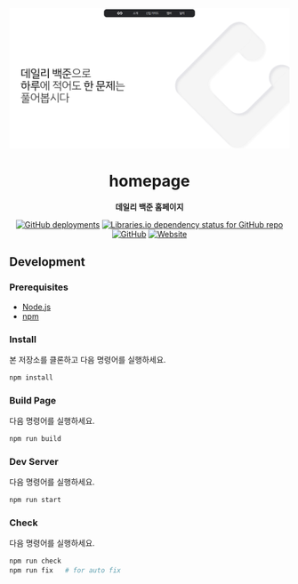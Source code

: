 <div align="center">
  <a href="https://daily-boj.github.io/homepage">
    <img src="docs/banner.png" alt="banner"/>
  </a>
  <h1>homepage</h1>
  <p>
    <strong>데일리 백준 홈페이지</strong>
  </p>

  <p>
    <a href="https://github.com/daily-boj/homepage/deployments/activity_log?environment=github-pages"><img alt="GitHub deployments" src="https://img.shields.io/github/deployments/daily-boj/homepage/github-pages?label=github-pages&logo=github"></a>
    <a href="package.json"><img alt="Libraries.io dependency status for GitHub repo" src="https://img.shields.io/librariesio/github/daily-boj/homepage"></a>
    <a href="LICENSE"><img alt="GitHub" src="https://img.shields.io/github/license/daily-boj/homepage"></a>
    <a href="https://daily-boj.github.io/homepage"><img alt="Website" src="https://img.shields.io/website?down_color=gray&down_message=offline&up_color=green&up_message=online&url=https%3A%2F%2Fdaily-boj.github.io%2Fhomepage"></a>
  </p>
</div>

## Development

### Prerequisites

- [Node.js](https://nodejs.org/)
- [npm](https://www.npmjs.com/)

### Install

본 저장소를 클론하고 다음 명령어를 실행하세요.

```sh
npm install
```

### Build Page

다음 명령어를 실행하세요.

```sh
npm run build
```

### Dev Server

다음 명령어를 실행하세요.

```sh
npm run start
```

### Check

다음 명령어를 실행하세요.

```sh
npm run check
npm run fix   # for auto fix
```
